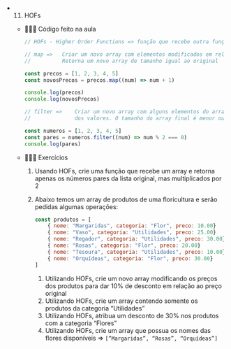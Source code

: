 - 11. HOFs
    - 👩🏻‍🏫 Código feito na aula
        
        ```jsx
        // HOFs - Higher Order Functions => função que recebe outra função como parâmetro
        
        // map =>   Criar um novo array com elementos modificados em relação ao original. 
        //          Retorna um novo array de tamanho igual ao original
        
        const precos = [1, 2, 3, 4, 5]
        const novosPrecos = precos.map((num) => num + 1)
        
        console.log(precos)
        console.log(novosPrecos)
        
        // filter =>    Criar um novo array com alguns elementos do array original, filtrando alguns 
        //              dos valores. O tamanho do array final é menor ou igual ao original
        
        const numeros = [1, 2, 3, 4, 5]
        const pares = numeros.filter((num) => num % 2 === 0)
        console.log(pares)
        ```
        
    - 🧑🏻‍💻 Exercícios
        1. Usando HOFs, crie uma função que recebe um array e retorna apenas os números pares da lista original, mas multiplicados por 2
        2. Abaixo temos um array de produtos de uma floricultura e serão pedidas algumas operações:
            
            ```jsx
            const produtos = [
            	{ nome: "Margaridas", categoria: "Flor", preco: 10.00}
            	{ nome: "Vaso", categoria: "Utilidades", preco: 25.00}
            	{ nome: "Regador", categoria: "Utilidades", preco: 30.00}
            	{ nome: "Rosas", categoria: "Flor", preco: 20.00}
            	{ nome: "Tesoura", categoria: "Utilidades", preco: 10.00}
            	{ nome: "Orquídeas", categoria: "Flor", preco: 30.00}
            ]
            ```
            
            1. Utilizando HOFs, crie um novo array modificando os preços dos produtos para dar 10% de desconto em relação ao preço original 
            2. Utilizando HOFs, crie um array contendo somente os produtos da categoria “Utilidades”
            3. Utilizando HOFs, atribua um desconto de 30% nos produtos com a categoria “Flores”
            4. Utilizando HOFs, crie um array que possua os nomes das flores disponíveis ⇒ `[”Margaridas”, “Rosas”, “Orquídeas”]`
   